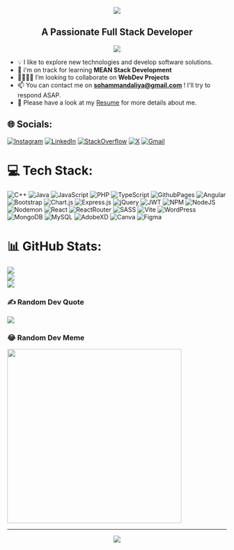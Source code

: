 <p align='center'>
    <img src="https://capsule-render.vercel.app/api?type=waving&height=190&color=gradient&text=Hi%20👋🏻,%20I%27m%20Soham%20Mandaliya%20&descAlign=78&descAlignY=91&descSize=27&strokeWidth=0&animation=fadeIn&fontSize=50&reversal=true"/>
</p>
<h2 align="center">
  A Passionate Full Stack Developer
</h1>

<p align="center">
  <img src="https://komarev.com/ghpvc/?username=SohamM2003&color=blueviolet&style=flat">
</p>

- 💡 I like to explore new technologies and develop software solutions.
- 🌱 i'm on track for learning **MEAN Stack Development**
- 🫱🏻‍🫲🏻 I’m looking to collaborate on **WebDev Projects**
- 📫 You can contact me on **sohammandaliya@gmail.com** ! I'll try to respond ASAP.
- 📄 Please have a look at my [Resume](https://drive.google.com/file/d/1IngtuT6jc4hFiib0KKLIoJocN4IUBvPG/view?usp=drive_link) for more details about me.

## 🌐 Socials:

[![Instagram](https://img.shields.io/badge/Instagram-%23E4405F.svg?logo=Instagram&logoColor=white)](https://instagram.com/soham___2003)
[![LinkedIn](https://img.shields.io/badge/LinkedIn-%230077B5.svg?logo=linkedin&logoColor=white)](https://linkedin.com/in/soham-mandaliya)
[![StackOverflow](https://img.shields.io/badge/-Stackoverflow-FE7A16?logo=stack-overflow&logoColor=white)](https://stackoverflow.com/users/21667059)
[![X](https://img.shields.io/badge/X-black.svg?logo=X&logoColor=white)](https://x.com/sohamandaliya)
[![Gmail](https://img.shields.io/badge/Gmail-white.svg?logo=Gmail)](mailto:sohammandaliya@gmail.com)

# 💻 Tech Stack:

![C++](https://img.shields.io/badge/c++-%2300599C.svg?style=plastic&logo=c%2B%2B&logoColor=white)
![Java](https://img.shields.io/badge/java-%23ED8B00.svg?style=plastic&logo=openjdk&logoColor=white)
![JavaScript](https://img.shields.io/badge/javascript-%23323330.svg?style=plastic&logo=javascript&logoColor=%23F7DF1E)
![PHP](https://img.shields.io/badge/php-%23777BB4.svg?style=plastic&logo=php&logoColor=white)
![TypeScript](https://img.shields.io/badge/typescript-%23007ACC.svg?style=plastic&logo=typescript&logoColor=white)
![GithubPages](https://img.shields.io/badge/github%20pages-121013?style=plastic&logo=github&logoColor=white)
![Angular](https://img.shields.io/badge/angular-%23DD0031.svg?style=plastic&logo=angular&logoColor=white)
![Bootstrap](https://img.shields.io/badge/bootstrap-%238511FA.svg?style=plastic&logo=bootstrap&logoColor=white)
![Chart.js](https://img.shields.io/badge/chart.js-F5788D.svg?style=plastic&logo=chart.js&logoColor=white)
![Express.js](https://img.shields.io/badge/express.js-%23404d59.svg?style=plastic&logo=express&logoColor=%2361DAFB)
![jQuery](https://img.shields.io/badge/jquery-%230769AD.svg?style=plastic&logo=jquery&logoColor=white)
![JWT](https://img.shields.io/badge/JWT-black?style=plastic&logo=JSON%20web%20tokens)
![NPM](https://img.shields.io/badge/NPM-%23CB3837.svg?style=plastic&logo=npm&logoColor=white)
![NodeJS](https://img.shields.io/badge/node.js-6DA55F?style=plastic&logo=node.js&logoColor=white)
![Nodemon](https://img.shields.io/badge/NODEMON-%23323330.svg?style=plastic&logo=nodemon&logoColor=%BBDEAD)
![React](https://img.shields.io/badge/react-%2320232a.svg?style=plastic&logo=react&logoColor=%2361DAFB) 
![ReactRouter](https://img.shields.io/badge/React_Router-CA4245?style=plastic&logo=react-router&logoColor=white)
![SASS](https://img.shields.io/badge/SASS-hotpink.svg?style=plastic&logo=SASS&logoColor=white)
![Vite](https://img.shields.io/badge/vite-%23646CFF.svg?style=plastic&logo=vite&logoColor=white)
![WordPress](https://img.shields.io/badge/WordPress-%23117AC9.svg?style=plastic&logo=WordPress&logoColor=white)
![MongoDB](https://img.shields.io/badge/MongoDB-%234ea94b.svg?style=plastic&logo=mongodb&logoColor=white)
![MySQL](https://img.shields.io/badge/mysql-%2300000f.svg?style=plastic&logo=mysql&logoColor=white) 
![AdobeXD](https://img.shields.io/badge/Adobe%20XD-470137?style=plastic&logo=Adobe%20XD&logoColor=#FF61F6)
![Canva](https://img.shields.io/badge/Canva-%2300C4CC.svg?style=plastic&logo=Canva&logoColor=white)
![Figma](https://img.shields.io/badge/figma-%23F24E1E.svg?style=plastic&logo=figma&logoColor=white)

# 📊 GitHub Stats:

![](https://github-readme-stats.vercel.app/api?username=SohamM2003&theme=flag-india&hide_border=false&include_all_commits=false&count_private=true)<br />
![](https://github-readme-streak-stats.herokuapp.com/?user=SohamM2003&theme=flag-india&hide_border=false)<br />
![](https://github-readme-stats.vercel.app/api/top-langs/?username=SohamM2003&theme=flag-india&hide_border=false&include_all_commits=false&count_private=true&layout=compact)

### ✍️ Random Dev Quote

![](https://quotes-github-readme.vercel.app/api?type=horizontal&theme=tokyonight)

### 😂 Random Dev Meme

<img src='https://randommeme-five.vercel.app/' style="height: 400px;" />

---

<p align="center">
  <img src="https://capsule-render.vercel.app/api?type=waving&color=gradient&height=100&section=footer"/>
</p>
